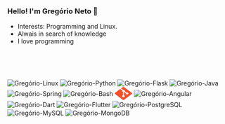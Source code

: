 ### Hello! I'm Gregório Neto 👋

- Interests: Programming and Linux.
- Alwais in search of knowledge
- I love programming
          
<br>

<!-- <div>
  <a href="https://github.com/igregorioneto">
  <img height="180em" src="https://github-readme-stats.vercel.app/api?username=igregorioneto&show_icons=true&theme=highcontrast,&include_all_commits=true&count_private=true"/>
  <img height="180em" src="https://github-readme-stats.vercel.app/api/top-langs/?username=igregorioneto&layout=compact"/>
    </div> -->

##
<div style="display: inline_block"><br>  
          <img align="center" alt="Gregório-Linux" height="30" width="40" src="https://cdn.jsdelivr.net/gh/devicons/devicon/icons/linux/linux-original.svg" />
          <img align="center" alt="Gregório-Python" height="30" width="40" src="https://cdn.jsdelivr.net/npm/simple-icons@3.13.0/icons/python.svg" />
          <img align="center" alt="Gregório-Flask" height="30" width="40" src="https://cdn.jsdelivr.net/npm/simple-icons@3.13.0/icons/flask.svg" />
          <img align="center" alt="Gregório-Java" height="30" width="40" src="https://cdn.jsdelivr.net/npm/simple-icons@3.13.0/icons/java.svg" />
          <img align="center" alt="Gregório-Spring" height="30" width="40" src="https://cdn.jsdelivr.net/npm/simple-icons@3.13.0/icons/spring.svg" />
          <img align="center" alt="Gregório-Bash" height="30" width="40" src="https://cdn.jsdelivr.net/gh/devicons/devicon/icons/bash/bash-original.svg" />
            <img align="center" alt="Gregório-Git" height="30" width="40" src="https://raw.githubusercontent.com/devicons/devicon/master/icons/git/git-original.svg" />     
          <img align="center" alt="Gregório-Angular" height="30" width="40" src="https://cdn.jsdelivr.net/npm/simple-icons@3.13.0/icons/angular.svg" />
          <img align="center" alt="Gregório-Dart" height="30" width="40" src="https://cdn.jsdelivr.net/npm/simple-icons@3.13.0/icons/dart.svg" />
          <img align="center" alt="Gregório-Flutter" height="30" width="40" src="https://cdn.jsdelivr.net/npm/simple-icons@3.13.0/icons/flutter.svg" />
            <img align="center" alt="Gregório-PostgreSQL" height="30" width="40" src="https://cdn.jsdelivr.net/npm/simple-icons@3.13.0/icons/postgresql.svg" />
          <img align="center" alt="Gregório-MySQL" height="30" width="40" src="https://cdn.jsdelivr.net/npm/simple-icons@3.13.0/icons/mysql.svg" />
          <img align="center" alt="Gregório-MongoDB" height="30" width="40" src="https://cdn.jsdelivr.net/npm/simple-icons@3.13.0/icons/mongodb.svg" />
</div>
  
